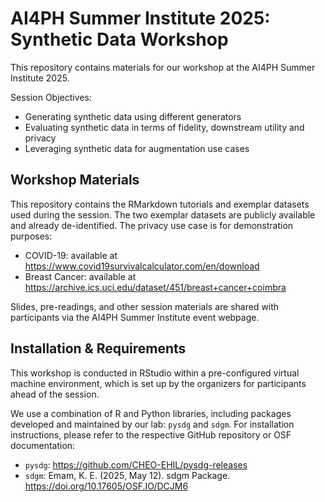 # AI4PH Summer Institute 2025: Synthetic Data Workshop
This repository contains materials for our workshop at the AI4PH Summer Institute 2025.

Session Objectives:

* Generating synthetic data using different generators
* Evaluating synthetic data in terms of fidelity, downstream utility and privacy
* Leveraging synthetic data for augmentation use cases

## Workshop Materials
This repository contains the RMarkdown tutorials and exemplar datasets used during the session. The two exemplar datasets are publicly available and already de-identified. The privacy use case is for demonstration purposes: 

* COVID-19: available at https://www.covid19survivalcalculator.com/en/download
* Breast Cancer: available at https://archive.ics.uci.edu/dataset/451/breast+cancer+coimbra

Slides, pre-readings, and other session materials are shared with participants via the AI4PH Summer Institute event webpage. 

## Installation & Requirements
This workshop is conducted in RStudio within a pre-configured virtual machine environment, which is set up by the organizers for participants ahead of the session.

We use a combination of R and Python libraries, including packages developed and maintained by our lab: `pysdg` and `sdgm`. For installation instructions, please refer to the respective GitHub repository or OSF documentation:

* `pysdg`: https://github.com/CHEO-EHIL/pysdg-releases
* `sdgm`: Emam, K. E. (2025, May 12). sdgm Package. https://doi.org/10.17605/OSF.IO/DCJM6
